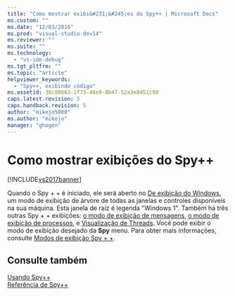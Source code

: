 ```yaml
---
title: "Como mostrar exibi&#231;&#245;es do Spy++ | Microsoft Docs"
ms.custom: ""
ms.date: "12/03/2016"
ms.prod: "visual-studio-dev14"
ms.reviewer: ""
ms.suite: ""
ms.technology: 
  - "vs-ide-debug"
ms.tgt_pltfrm: ""
ms.topic: "article"
helpviewer_keywords: 
  - "Spy++, exibindo código"
ms.assetid: 38c88663-1f73-48e9-8b47-52a3e8451c98
caps.latest.revision: 5
caps.handback.revision: 5
author: "mikejo5000"
ms.author: "mikejo"
manager: "ghogen"
---
```

# Como mostrar exibi&#231;&#245;es do Spy++
[!INCLUDE[vs2017banner](../code-quality/includes/vs2017banner.md)]

Quando o Spy \+ \+ é iniciado, ele será aberto no  [De exibição do Windows](../debugger/windows-view.md), um modo de exibição de árvore de todas as janelas e controles disponíveis na sua máquina.  Esta janela de raiz é legenda "Windows 1". Também há três outras Spy \+ \+ exibições:  [o modo de exibição de mensagens](../debugger/messages-view.md),  [o modo de exibição de processos](../debugger/processes-view.md), e  [Visualização de Threads](../debugger/threads-view.md).  Você pode exibir o modo de exibição desejado da  **Spy** menu.  Para obter mais informações, consulte  [Modos de exibição Spy \+ \+](../debugger/spy-increment-views.md).  
  
## Consulte também  
 [Usando Spy\+\+](../debugger/using-spy-increment.md)   
 [Referência de Spy\+\+](../debugger/spy-increment-reference.md)
